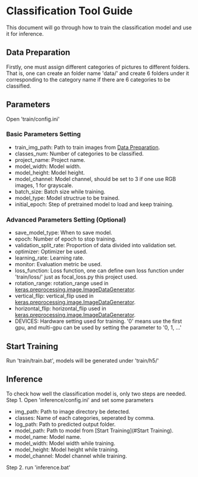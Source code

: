 # Classification Tool Guide
This document will go through how to train the classification model and use it for inference.

## Data Preparation
Firstly, one must assign different categories of pictures to different folders. That is, one can create an folder name 'data/' and create 6 folders under it corresponding to the category name if there are 6 categories to be classified.

## Parameters
Open 'train/config.ini'
### Basic Parameters Setting
* train_img_path: Path to train images from [Data Preparation](#data-preparation).
* classes_num: Number of categories to be classified.
* project_name: Project name.
* model_width: Model width.
* model_height: Model height.
* model_channel: Model channel, should be set to 3 if one use RGB images, 1 for grayscale.
* batch_size: Batch size while training.
* model_type: Model structrue to be trained.
* initial_epoch: Step of pretrained model to load and keep training. 

### Advanced Parameters Setting (Optional)
* save_model_type: When to save model.
* epoch: Number of epoch to stop training.
* validation_split_rate: Proportion of data divided into validation set.
* optimizer: Optimizer be used.
* learning_rate: Learning rate.
* monitor: Evaluation metric be used. 
* loss_function: Loss function, one can define own loss function under 'train/loss/' just as focal_loss.py this project used.
* rotation_range: rotation_range used in [keras.preprocessing.image.ImageDataGenerator](https://keras.io/api/preprocessing/image/).
* vertical_flip: vertical_flip used in [keras.preprocessing.image.ImageDataGenerator](https://keras.io/api/preprocessing/image/).
* horizontal_flip: horizontal_flip used in [keras.preprocessing.image.ImageDataGenerator](https://keras.io/api/preprocessing/image/).
* DEVICES: Hardware setting used for training. '0' means use the first gpu, and multi-gpu can be used by setting the parameter to '0, 1, ...'

## Start Training
Run 'train/train.bat', models will be generated under 'train/h5/'

## Inference
To check how well the classification model is, only two steps are needed.  
Step 1. Open 'inference/config.ini' and set some parameters
* img_path: Path to image directory be detected.
* classes: Name of each categories, seperated by comma. 
* log_path: Path to predicted output folder.
* model_path: Path to model from [Start Training](#Start Training).
* model_name: Model name.
* model_width: Model width while training.
* model_height: Model height while training.
* model_channel: Model channel while training.

Step 2. run 'inference.bat'
